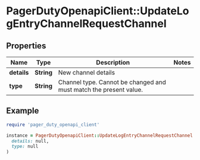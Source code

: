 # PagerDutyOpenapiClient::UpdateLogEntryChannelRequestChannel

## Properties

| Name | Type | Description | Notes |
| ---- | ---- | ----------- | ----- |
| **details** | **String** | New channel details |  |
| **type** | **String** | Channel type. Cannot be changed and must match the present value. |  |

## Example

```ruby
require 'pager_duty_openapi_client'

instance = PagerDutyOpenapiClient::UpdateLogEntryChannelRequestChannel.new(
  details: null,
  type: null
)
```

